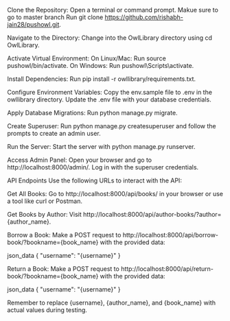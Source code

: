 Clone the Repository:
Open a terminal or command prompt. Makue sure to go to master branch
Run git clone https://github.com/rishabh-jain28/pushowl.git.

Navigate to the Directory:
Change into the OwlLibrary directory using cd OwlLibrary.

Activate Virtual Environment:
On Linux/Mac: Run source pushowl/bin/activate. 
On Windows: Run pushowl\Scripts\activate.

Install Dependencies:
Run pip install -r owllibrary/requirements.txt.

Configure Environment Variables:
Copy the env.sample file to .env in the owllibrary directory.
Update the .env file with your database credentials.

Apply Database Migrations:
Run python manage.py migrate.

Create Superuser:
Run python manage.py createsuperuser and follow the prompts to create an admin user.

Run the Server:
Start the server with python manage.py runserver.

Access Admin Panel:
Open your browser and go to http://localhost:8000/admin/. Log in with the superuser credentials.


API Endpoints
Use the following URLs to interact with the API:

Get All Books:
Go to http://localhost:8000/api/books/ in your browser or use a tool like curl or Postman.

Get Books by Author:
Visit http://localhost:8000/api/author-books/?author={author_name}.



Borrow a Book:
Make a POST request to http://localhost:8000/api/borrow-book/?bookname={book_name} with the provided data:

json_data
{
  "username": "{username}"
}


Return a Book:
Make a POST request to http://localhost:8000/api/return-book/?bookname={book_name} with the provided data:

json_data
{
  "username": "{username}"
}

Remember to replace {username}, {author_name}, and {book_name} with actual values during testing.


